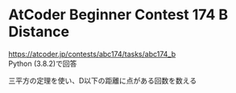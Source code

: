 # AtCoder Beginner Contest 174 B Distance  
https://atcoder.jp/contests/abc174/tasks/abc174_b  
Python (3.8.2)で回答  

三平方の定理を使い、D以下の距離に点がある回数を数える

